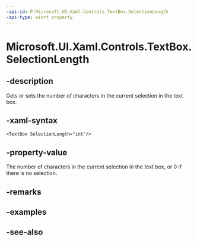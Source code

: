 ```yaml
---
-api-id: P:Microsoft.UI.Xaml.Controls.TextBox.SelectionLength
-api-type: winrt property
---
```


<!-- Property syntax
public int SelectionLength { get;  set; }
-->

# Microsoft.UI.Xaml.Controls.TextBox.SelectionLength

## -description
Gets or sets the number of characters in the current selection in the text box.

## -xaml-syntax
```xaml
<TextBox SelectionLength="int"/>
```


## -property-value
The number of characters in the current selection in the text box, or 0 if there is no selection.

## -remarks

## -examples

## -see-also
